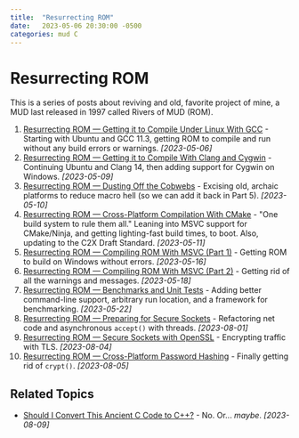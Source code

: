 ```yaml
---
title:  "Resurrecting ROM"
date:   2023-05-06 20:30:00 -0500
categories: mud C
---
```


# Resurrecting ROM

This is a series of posts about reviving and old, favorite project of mine, a MUD last released in 1997 called Rivers of MUD (ROM).

1. [Resurrecting ROM &mdash; Getting it to Compile Under Linux With GCC](pt-1-compile-gcc) - Starting with Ubuntu and GCC 11.3, getting ROM to compile and run without any build errors or warnings. _[2023-05-06]_
2. [Resurrecting ROM &mdash; Getting it to Compile With Clang and Cygwin](pt-2-compile-clang) - Continuing Ubuntu and Clang 14, then adding support for Cygwin on Windows. _[2023-05-09]_
3. [Resurrecting ROM &mdash; Dusting Off the Cobwebs](pt-3-dusting-off-cobwebs) - Excising old, archaic platforms to reduce macro hell (so we can add it back in Part 5). _[2023-05-10]_
4. [Resurrecting ROM &mdash; Cross-Platform Compilation With CMake](pt-4-cmake) - "One build system to rule them all." Leaning into MSVC support for CMake/Ninja, and getting lighting-fast build times, to boot. Also, updating to the C2X Draft Standard. _[2023-05-11]_
5. [Resurrecting ROM &mdash; Compiling ROM With MSVC (Part 1)](pt-5-msvc) - Getting ROM to build on Windows without errors. _[2023-05-16]_
6. [Resurrecting ROM &mdash; Compiling ROM With MSVC (Part 2)](pt-6-msvc-2) - Getting rid of all the warnings and messages. _[2023-05-18]_
7. [Resurrecting ROM &mdash; Benchmarks and Unit Tests](pt-7-testing) - Adding better command-line support, arbitrary run location, and a framework for benchmarking. _[2023-05-22]_
8. [Resurrecting ROM &mdash; Preparing for Secure Sockets](pt-8-mt-sockets) - Refactoring net code and asynchronous `accept()` with threads. _[2023-08-01]_
9. [Resurrecting ROM &mdash; Secure Sockets with OpenSSL](pt-9-tls) - Encrypting traffic with TLS. _[2023-08-04]_
10. [Resurrecting ROM &mdash; Cross-Platform Password Hashing](pt-10-pwd-hash) - Finally getting rid of `crypt()`. _[2023-08-05]_

## Related Topics

- [Should I Convert This Ancient C Code to C++?](topic-01-cpp) - No. Or... _maybe_. _[2023-08-09]_ 